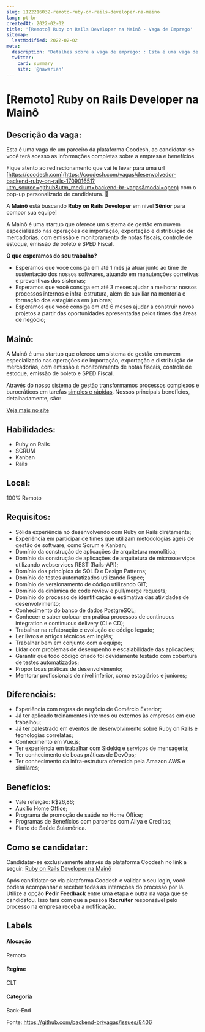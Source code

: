 ```yaml
---
slug: 1122216032-remoto-ruby-on-rails-developer-na-maino
lang: pt-br
createdAt: 2022-02-02
title: '[Remoto] Ruby on Rails Developer na Mainô - Vaga de Emprego'
sitemap:
  lastModified: 2022-02-02
meta:
  description: 'Detalhes sobre a vaga de emprego: : Esta é uma vaga de um parceiro da plataforma Coodesh, ao candidatar-se você terá acesso as informações completas sobre a empresa e benefícios.  Fique atento ao redirecionamento que vai te levar para uma url [https://coodesh.com](https://coodesh.com/vagas/desenvolvedor-backend-ruby-on-rails-170901651?utm_source=github&utm_medium=backend-br-vagas&modal=open) com o pop-up personalizado de candidatura. 👋 <p>A <strong>Mainô</strong> está buscando <strong>Ruby on Rails Developer</strong> em nível <strong>Sênior</strong> para compor sua equipe!</p> <p>A Mainô é uma startup que oferece um sistema de gestão em nuvem especializado nas operações de importação, exportação e distribuição de mercadorias, com emissão e monitoramento de notas fiscais, controle de estoque, emissão de boleto e SPED Fiscal.</p> <p><strong>O que esperamos do seu trabalho?</strong></p> <ul> <li>Esperamos que você consiga em até 1 mês já atuar junto ao time de sustentação dos nossos softwares, atuando em manutenções corretivas e preventivas dos sistemas;</li> <li>Esperamos que você consiga em até 3 meses ajudar a melhorar nossos processos internos e infra-estrutura, além de auxiliar na mentoria e formação dos estagiários em juniores;</li> <li>Esperamos que você consiga em até 6 meses ajudar a construir novos projetos a partir das oportunidades apresentadas pelos times das áreas de negócio;</li> </ul>'
  twitter:
    card: summary
    site: '@nawarian'
---
```


# [Remoto] Ruby on Rails Developer na Mainô

## Descrição da vaga: 
Esta é uma vaga de um parceiro da plataforma Coodesh, ao candidatar-se você terá acesso as informações completas sobre a empresa e benefícios.


Fique atento ao redirecionamento que vai te levar para uma url [https://coodesh.com](https://coodesh.com/vagas/desenvolvedor-backend-ruby-on-rails-170901651?utm_source=github&utm_medium=backend-br-vagas&modal=open) com o pop-up personalizado de candidatura. 👋
<p>A <strong>Mainô</strong> está buscando <strong>Ruby on Rails Developer</strong> em nível <strong>Sênior</strong> para compor sua equipe!</p>
<p>A Mainô é uma startup que oferece um sistema de gestão em nuvem especializado nas operações de importação, exportação e distribuição de mercadorias, com emissão e monitoramento de notas fiscais, controle de estoque, emissão de boleto e SPED Fiscal.</p>
<p><strong>O que esperamos do seu trabalho?</strong></p>
<ul>
<li>Esperamos que você consiga em até 1 mês já atuar junto ao time de sustentação dos nossos softwares, atuando em manutenções corretivas e preventivas dos sistemas;</li>
<li>Esperamos que você consiga em até 3 meses ajudar a melhorar nossos processos internos e infra-estrutura, além de auxiliar na mentoria e formação dos estagiários em juniores;</li>
<li>Esperamos que você consiga em até 6 meses ajudar a construir novos projetos a partir das oportunidades apresentadas pelos times das áreas de negócio;</li>
</ul>

## Mainô: 
 <p>A Mainô é uma startup que oferece um sistema de gestão em nuvem especializado nas operações de importação, exportação e distribuição de mercadorias, com emissão e monitoramento de notas fiscais, controle de estoque, emissão de boleto e SPED Fiscal.&nbsp;</p>
<p>Através do nosso sistema de gestão transformamos processos complexos e burocráticos em tarefas <ins>simples e rápidas</ins>. Nossos principais benefícios, detalhadamente, são:&nbsp;</p><a href='https://coodesh.com/empresas/maino'>Veja mais no site</a>

 ## Habilidades: 
 - Ruby on Rails 
- SCRUM 
- Kanban 
- Rails
## Local: 
 100% Remoto
## Requisitos: 
 - Sólida experiência no desenvolvendo com Ruby on Rails diretamente; 
- Experiência em participar de times que utilizam metodologias ágeis de gestão de software, como Scrum e Kanban; 
- Domínio da construção de aplicações de arquitetura monolítica; 
- Domínio da construção de aplicações de arquitetura de microsserviços utilizando webservices REST (Rails-API); 
- Domínio dos princípios de SOLID e Design Patterns; 
- Domínio de testes automatizados utilizando Rspec; 
- Domínio de versionamento de código utilizando GIT; 
- Domínio da dinâmica de code review e pull/merge requests; 
- Domínio do processo de identificação e estimativa das atividades de desenvolvimento; 
- Conhecimento do banco de dados PostgreSQL; 
- Conhecer e saber colocar em prática processos de continuous integration e continuous delivery (CI e CD); 
- Trabalhar na refatoração e evolução de código legado; 
- Ler livros e artigos técnicos em inglês; 
- Trabalhar bem em conjunto com a equipe; 
- Lidar com problemas de desempenho e escalabilidade das aplicações; 
- Garantir que todo código criado foi devidamente testado com cobertura de testes automatizados; 
- Propor boas práticas de desenvolvimento; 
- Mentorar profissionais de nível inferior, como estagiários e juniores;
## Diferenciais: 
 - Experiência com regras de negócio de Comércio Exterior; 
- Já ter aplicado treinamentos internos ou externos às empresas em que trabalhou; 
- Já ter palestrado em eventos de desenvolvimento sobre Ruby on Rails e tecnologias correlatas; 
- Conhecimento em Vue.js; 
- Ter experiência em trabalhar com Sidekiq e serviços de mensageria; 
- Ter conhecimento de boas práticas de DevOps; 
- Ter conhecimento da infra-estrutura oferecida pela Amazon AWS e similares;
## Benefícios: 
 - Vale refeição: R$26,86; 
- Auxílio Home Office; 
- Programa de promoção de saúde no Home Office; 
- Programas de Benefícios com parcerias com Allya e Creditas; 
- Plano de Saúde Sulamérica.
## Como se candidatar:
Candidatar-se exclusivamente através da plataforma Coodesh no link a seguir: [Ruby on Rails Developer na Mainô](https://coodesh.com/vagas/desenvolvedor-backend-ruby-on-rails-170901651?utm_source=github&utm_medium=backend-br-vagas&modal=open)


Após candidatar-se via plataforma Coodesh e validar o seu login, você poderá acompanhar e receber todas as interações do processo por lá. Utilize a opção **Pedir Feedback** entre uma etapa e outra na vaga que se candidatou. Isso fará com que a pessoa **Recruiter** responsável pelo processo na empresa receba a notificação.
## Labels
#### Alocação
Remoto
#### Regime
CLT
#### Categoria
Back-End

Fonte: https://github.com/backend-br/vagas/issues/8406